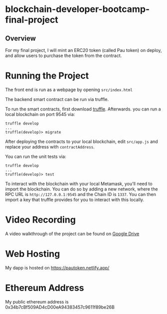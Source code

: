 # blockchain-developer-bootcamp-final-project
## Overview
For my final project, I will mint an ERC20 token (called Pau token) on deploy, and allow users to purchase the token from the contract.

# Running the Project
The front end is run as a webpage by opening `src/index.html`

The backend smart contract can be run via truffle.

To run the smart contracts, first download [truffle](https://www.trufflesuite.com/docs/truffle/getting-started/installation). Afterwards. you can run a local blockchain on port 9545 via:
```
truffle develop
...
truffle(develop)> migrate
```

After deploying the contracts to your local blockchain, edit `src/app.js` and replace your address with `contractAddress`.

You can run the unit tests via:
```
truffle develop
...
truffle(develop)> test
```

To interact with the blockchain with your local Metamask, you'll need to import the blockchain. You can do so by adding a new network, where the RPC URL is `http://127.0.0.1:9545` and the Chain ID is `1337`. You can then import a key that truffle provides for you to interact with this locally.

# Video Recording
A video walkthrough of the project can be found on [Google Drive](https://drive.google.com/file/d/1RjW0gbClT8rdzR0s-BGbIl4C_VbBp0e2/view?usp=sharing)

# Web Hosting
My dapp is hosted on https://pautoken.netlify.app/

# Ethereum Address
My public ethereum address is 0x34b7cBf509AD4cD00eA94383457c9611f89be26B
